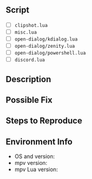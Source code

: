 <!--- Provide a general summary of the issue in the Title above. -->

## Script
<!-- Select the script(s) this issue applies to by marking the box with an x. -->
* [ ] `clipshot.lua`
* [ ] `misc.lua`
* [ ] `open-dialog/kdialog.lua`
* [ ] `open-dialog/zenity.lua`
* [ ] `open-dialog/powershell.lua`
* [ ] `discord.lua`

## Description
<!--- Provide a detailed description of the issue. -->

## Possible Fix
<!--- Not obligatory, but suggest a fix or reason for the bug. -->
<!--- If requesting a feature, suggest a way to implement it. -->

## Steps to Reproduce
<!--- Provide a link to a live example, or an unambiguous set of steps to reproduce this bug. -->

## Environment Info
<!-- Include as many relevant details about your environment as possible. -->
* OS and version:
* mpv version:
* mpv Lua version:
